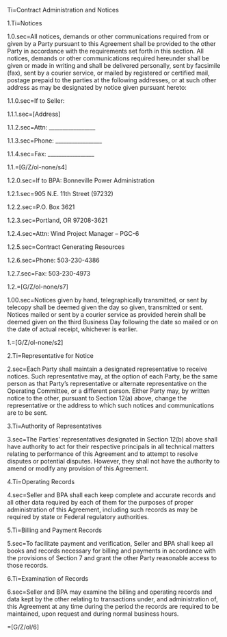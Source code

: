 Ti=Contract Administration and Notices

1.Ti=Notices

1.0.sec=All notices, demands or other communications required from or given by a Party pursuant to this Agreement shall be provided to the other Party in accordance with the requirements set forth in this section. All notices, demands or other communications required hereunder shall be given or made in writing and shall be delivered personally, sent by facsimile (fax), sent by a courier service, or mailed by registered or certified mail, postage prepaid to the parties at the following addresses, or at such other address as may be designated by notice given pursuant hereto:

1.1.0.sec=If to Seller: 

1.1.1.sec=[Address]

1.1.2.sec=Attn: _________________

1.1.3.sec=Phone: _________________

1.1.4.sec=Fax: _________________

1.1.=[G/Z/ol-none/s4]

1.2.0.sec=If to BPA: Bonneville Power Administration

1.2.1.sec=905 N.E. 11th Street (97232)

1.2.2.sec=P.O. Box 3621

1.2.3.sec=Portland, OR 97208-3621

1.2.4.sec=Attn: Wind Project Manager – PGC-6

1.2.5.sec=Contract Generating Resources

1.2.6.sec=Phone: 503-230-4386

1.2.7.sec=Fax: 503-230-4973

1.2.=[G/Z/ol-none/s7]

1.00.sec=Notices given by hand, telegraphically transmitted, or sent by telecopy shall be deemed given the day so given, transmitted or sent. Notices mailed or sent by a courier service as provided herein shall be deemed given on the third Business Day following the date so mailed or on the date of actual receipt, whichever is earlier.

1.=[G/Z/ol-none/s2]

2.Ti=Representative for Notice

2.sec=Each Party shall maintain a designated representative to receive notices. Such representative may, at the option of each Party, be the same person as that Party’s representative or alternate representative on the Operating Committee, or a different person. Either Party may, by written notice to the other, pursuant to Section 12(a) above, change the representative or the address to which such notices and communications are to be sent.

3.Ti=Authority of Representatives

3.sec=The Parties’ representatives designated in Section 12(b) above shall have authority to act for their respective principals in all technical matters relating to performance of this Agreement and to attempt to resolve disputes or potential disputes. However, they shall not have the authority to amend or modify any provision of this Agreement.

4.Ti=Operating Records

4.sec=Seller and BPA shall each keep complete and accurate records and all other data required by each of them for the purposes of proper administration of this Agreement, including such records as may be required by state or Federal regulatory authorities.

5.Ti=Billing and Payment Records

5.sec=To facilitate payment and verification, Seller and BPA shall keep all books and records necessary for billing and payments in accordance with the provisions of Section 7 and grant the other Party reasonable access to those records.

6.Ti=Examination of Records

6.sec=Seller and BPA may examine the billing and operating records and data kept by the other relating to transactions under, and administration of, this Agreement at any time during the period the records are required to be maintained, upon request and during normal business hours.

=[G/Z/ol/6]

